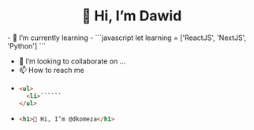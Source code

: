 <h1 style="text-align: center">👋 Hi, I’m Dawid</h1>
- 🌱 I’m currently learning 
- ```javascript
  let learning = ['ReactJS', 'NextJS', 'Python']
  ```
  
- 💞️ I’m looking to collaborate on ...
- 📫 How to reach me
- ```html
  <ul>
    <li>``````
  </ul>

-   ```html
    <h1>👋 Hi, I’m @dkomeza</h1>
    ```
